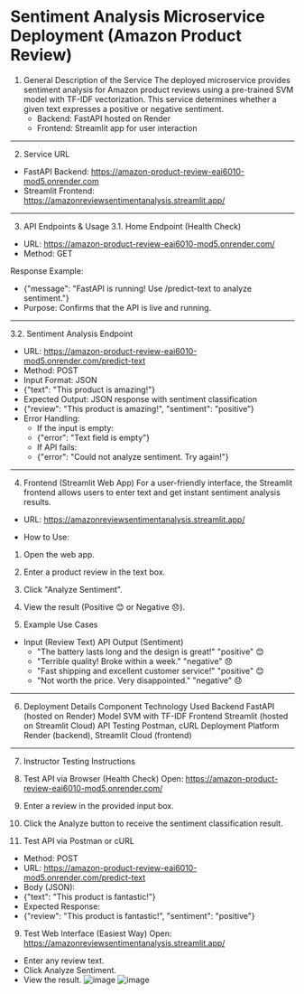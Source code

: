 # Sentiment Analysis Microservice Deployment (Amazon Product Review)
 
1. General Description of the Service
 The deployed microservice provides sentiment analysis for Amazon product reviews using a pre-trained SVM model with TF-IDF vectorization. This service determines whether a given text expresses a
 positive or negative sentiment.
   - Backend: FastAPI hosted on Render
   - Frontend: Streamlit app for user interaction
________________________________________
2. Service URL

 - FastAPI Backend: https://amazon-product-review-eai6010-mod5.onrender.com
 - Streamlit Frontend: https://amazonreviewsentimentanalysis.streamlit.app/
________________________________________
3. API Endpoints & Usage
  3.1. Home Endpoint (Health Check)
  - URL: https://amazon-product-review-eai6010-mod5.onrender.com/
  - Method: GET
  
  Response Example: 
  - {"message": "FastAPI is running! Use /predict-text to analyze sentiment."}
  - Purpose: Confirms that the API is live and running.
________________________________________
3.2. Sentiment Analysis Endpoint
  - URL: https://amazon-product-review-eai6010-mod5.onrender.com/predict-text
  - Method: POST
  - Input Format: JSON 
  - {"text": "This product is amazing!"}
  - Expected Output: JSON response with sentiment classification 
  - {"review": "This product is amazing!", "sentiment": "positive”}
  - Error Handling: 
    - If the input is empty: 
    - {"error": "Text field is empty"}
    - If API fails: 
    - {"error": "Could not analyze sentiment. Try again!"}
________________________________________
4. Frontend (Streamlit Web App)
  For a user-friendly interface, the Streamlit frontend allows users to enter text and get instant sentiment analysis results.
  - URL: https://amazonreviewsentimentanalysis.streamlit.app/
  
  - How to Use: 
  1.	Open the web app.
  2.	Enter a product review in the text box.
  3.	Click "Analyze Sentiment".
  4.	View the result (Positive 😊 or Negative 😞).

5. Example Use Cases
  - Input (Review Text)	API Output (Sentiment)
     - "The battery lasts long and the design is great!"	"positive" 😊
     - "Terrible quality! Broke within a week."	"negative" 😞
     - "Fast shipping and excellent customer service!"	"positive" 😊
     - "Not worth the price. Very disappointed."	"negative" 😞
________________________________________
6. Deployment Details
  Component	Technology Used
  Backend	FastAPI (hosted on Render)
  Model	SVM with TF-IDF
  Frontend	Streamlit (hosted on Streamlit Cloud)
  API Testing	Postman, cURL
  Deployment Platform	Render (backend), Streamlit Cloud (frontend)
________________________________________
7. Instructor Testing Instructions
  
  1.	Test API via Browser (Health Check)
  Open: https://amazon-product-review-eai6010-mod5.onrender.com/
  2.	Enter a review in the provided input box.
  3.	Click the Analyze button to receive the sentiment classification result.
 
 
8. Test API via Postman or cURL
  - Method: POST
  - URL: https://amazon-product-review-eai6010-mod5.onrender.com/predict-text
  - Body (JSON):
  - {"text": "This product is fantastic!"}
  - Expected Response:
  - {"review": "This product is fantastic!", "sentiment": "positive"}

9.	Test Web Interface (Easiest Way)
  Open: https://amazonreviewsentimentanalysis.streamlit.app/
  - Enter any review text.
  - Click Analyze Sentiment.
  - View the result.
![image](https://github.com/user-attachments/assets/8348031e-de78-49f3-bbb1-a5e943c25338)
![image](https://github.com/user-attachments/assets/437e4247-0424-47f8-9998-831007f0dcf2)


